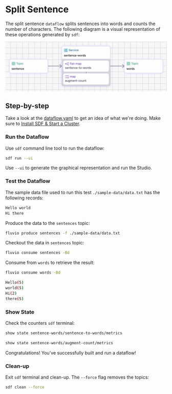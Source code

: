 # Split Sentence

The split sentence `dataflow` splits sentences into words and counts the number of characters. The following diagram is a visual representation of these operations generated by `sdf`:

<p align="center">
 <img width="650" src="img/split-sentence.jpg">
</p>


## Step-by-step

Take a look at the [dataflow.yaml](./dataflow.yaml) to get an idea of what we're doing.
Make sure to [Install SDF & Start a Cluster].


### Run the Dataflow

Use `sdf` command line tool to run the dataflow:

```bash
sdf run --ui
```

Use `--ui` to generate the graphical representation and run the Studio.


### Test the Dataflow

The sample data file used to run this test `./sample-data/data.txt` has the following records:

```bash
Hello world
Hi there
```

Produce the data to the `sentences` topic:

```bash
fluvio produce sentences -f ./sample-data/data.txt
```

Checkout the data in `sentences` topic:

```bash
fluvio consume sentences -Bd
```

Consume from `words` to retrieve the result:

```bash
fluvio consume words -Bd
```

```bash
Hello(5)
world(5)
Hi(2)
there(5)
```

### Show State

Check the counters `sdf` terminal:

```bash
show state sentence-words/sentence-to-words/metrics
```

```bash
show state sentence-words/augment-count/metrics
```

Congratulations! You've successfully built and run a dataflow!


### Clean-up

Exit `sdf` terminal and clean-up. The `--force` flag removes the topics:

```bash
sdf clean --force
```


[Install SDF & Start a Cluster]: /README.MD#prerequisites
[sentence]: ./packages/sentence
